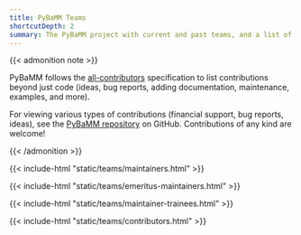 ```yaml
---
title: PyBaMM Teams
shortcutDepth: 2
summary: The PyBaMM project with current and past teams, and a list of contributors
---
```


{{< admonition note >}}

PyBaMM follows the [all-contributors](https://allcontributors.org/) specification to list contributions
beyond just code (ideas, bug reports, adding documentation, maintenance, examples, and more).

For viewing various types of contributions (financial support, bug reports, ideas), see the [PyBaMM repository](https://github.com/pybamm-team/PyBaMM#-contributors) on GitHub.
Contributions of any kind are welcome!

{{< /admonition >}}

{{< include-html "static/teams/maintainers.html" >}}

{{< include-html "static/teams/emeritus-maintainers.html" >}}

{{< include-html "static/teams/maintainer-trainees.html" >}}

{{< include-html "static/teams/contributors.html" >}}

<!-- Use "nox -s teams" or alternatively run scripts/get_teams_info.py  -->
<!-- to regenerate the teams. -->
